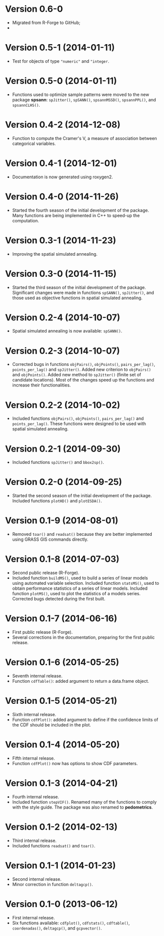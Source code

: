 # Version 0.6-0

* Migrated from R-Forge to GitHub;
* 

# Version 0.5-1 (2014-01-11)

* Test for objects of type `"numeric"` and `"integer`.

# Version 0.5-0 (2014-01-11)

* Functions used to optimize sample patterns were moved to the new
  package **spsann**: `spJitter()`, `spSANN()`, `spsannMSSD()`, `spsannPPL()`,
  and `spsannCLHS()`.

# Version 0.4-2 (2014-12-08)

* Function to compute the Cramer's V, a measure of association between
  categorical variables.

# Version 0.4-1 (2014-12-01)

* Documentation is now generated using roxygen2.

# Version 0.4-0 (2014-11-26)

* Started the fourth season of the initial development of the package.
  Many functions are being implemented in C++ to speed-up the computation.

# Version 0.3-1 (2014-11-23)

* Improving the spatial simulated annealing.

# Version 0.3-0 (2014-11-15)

* Started the third season of the initial development of the package.
  Significant changes were made in functions `spSANN()`, `spJitter()`, and 
  those used as objective functions in spatial simulated annealing.

# Version 0.2-4 (2014-10-07)

* Spatial simulated annealing is now available: `spSANN()`.

# Version 0.2-3 (2014-10-07)

* Corrected bugs in functions `objPairs()`, `objPoints()`, `pairs_per_lag()`,
  `points_per_lag()` and `spJitter()`. Added new criterion to `objPairs()` and
  `objPoints()`. Added new method to `spJitter()` (finite set of candidate
  locations). Most of the changes speed up the functions and increase
  their functionalities.

# Version 0.2-2 (2014-10-02)

* Included functions `objPairs()`, `objPoints()`, `pairs_per_lag()` and 
  `points_per_lag()`. These functions were designed to be used with spatial
  simulated annealing.

# Version 0.2-1 (2014-09-30)

* Included functions `spJitter()` and `bbox2sp()`.

# Version 0.2-0 (2014-09-25)

* Started the second season of the initial development of the package.
  Included functions `plotHD()` and `plotESDA()`.

# Version 0.1-9 (2014-08-01)

* Removed `toar()` and `readsat()` because they are better
  implemented using GRASS GIS commands directly.

# Version 0.1-8 (2014-07-03)

* Second public release (R-Forge).
* Included function `buildMS()`, used to build a series of linear 
  models using automated variable selection. Included function
  `statsMS()`, used to obtain performance statistics of a series
  of linear models. Included function `plotMS()`, used to plot the
  statistics of a models series. Corrected bugs detected during the
  first built.

# Version 0.1-7 (2014-06-16)

* First public release (R-Forge).
* Several corrections in the documentation, preparing for the first public
  release.

# Version 0.1-6 (2014-05-25)

* Seventh internal release.
* Function `cdfTable()`: added argument to return a data.frame object.

# Version 0.1-5 (2014-05-21)

* Sixth internal release.
* Function `cdfPlot()`: added argument to define if the confidence limits of 
  the CDF should be included in the plot.

# Version 0.1-4 (2014-05-20)

* Fifth internal release.
* Function `cdfPlot()` now has options to show CDF parameters.

# Version 0.1-3 (2014-04-21)

* Fourth internal release.
* Included function `stepVIF()`. Renamed many of the functions to comply with 
  the style guide. The package was also renamed to **pedometrics**.

# Version 0.1-2 (2014-02-13)

* Third internal release.
* Included functions `readsat()` and `toar()`.

# Version 0.1-1 (2014-01-23)

* Second internal release.
* Minor correction in function `deltagcp()`.

# Version 0.1-0 (2013-06-12)

* First internal release.
* Six functions available: `cdfplot()`, `cdfstats()`, `cdftable()`, 
  `coordenadas()`, `deltagcp()`, and `gcpvector()`.
